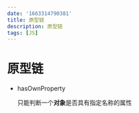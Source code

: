 ```yaml
---
date: '1663314790381'
title: 原型链
description: 原型链
tags: [JS]
---
```

# 原型链

+ hasOwnProperty

  只能判断一个**对象**是否具有指定名称的属性
